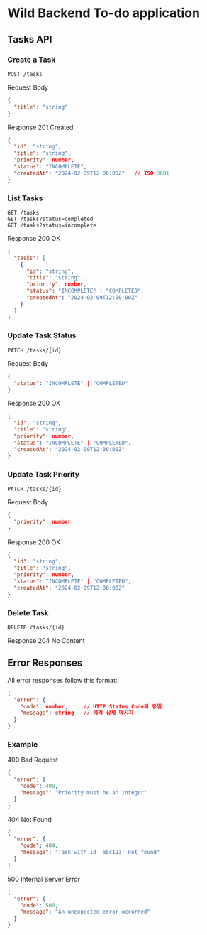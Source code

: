 # Wild Backend To-do application

## Tasks API

### Create a Task
`POST /tasks`

Request Body
```json
{
  "title": "string"
}
```

Response 201 Created
```json
{
  "id": "string",
  "title": "string",
  "priority": number,
  "status": "INCOMPLETE",
  "createdAt": "2024-02-09T12:00:00Z"   // ISO 8601
}
```

### List Tasks
`GET /tasks`\
`GET /tasks?status=completed`\
`GET /tasks?status=incomplete`

Response 200 OK
```json
{
  "tasks": [
    {
      "id": "string",
      "title": "string",
      "priority": number,
      "status": "INCOMPLETE" | "COMPLETED",
      "createdAt": "2024-02-09T12:00:00Z"
    }
  ]
}
```

### Update Task Status
`PATCH /tasks/{id}`

Request Body
```json
{
  "status": "INCOMPLETE" | "COMPLETED"
}
```

Response 200 OK
```json
{
  "id": "string",
  "title": "string",
  "priority": number,
  "status": "INCOMPLETE" | "COMPLETED",
  "createdAt": "2024-02-09T12:00:00Z"
}
```

### Update Task Priority
`PATCH /tasks/{id}`

Request Body
```json
{
  "priority": number
}
```

Response 200 OK
```json
{
  "id": "string",
  "title": "string",
  "priority": number,
  "status": "INCOMPLETE" | "COMPLETED",
  "createdAt": "2024-02-09T12:00:00Z"
}
```

### Delete Task
`DELETE /tasks/{id}`

Response 204 No Content

## Error Responses

All error responses follow this format:

```json
{
  "error": {
    "code": number,     // HTTP Status Code와 동일
    "message": string   // 에러 상세 메시지
  }
}
```

### Example

400 Bad Request
```json
{
  "error": {
    "code": 400,
    "message": "Priority must be an integer"
  }
}
```

404 Not Found
```json
{
  "error": {
    "code": 404,
    "message": "Task with id 'abc123' not found"
  }
}
```

500 Internal Server Error
```json
{
  "error": {
    "code": 500,
    "message": "An unexpected error occurred"
  }
}
```